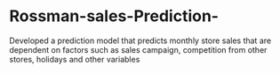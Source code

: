 # Rossman-sales-Prediction-
Developed a prediction model that predicts monthly store sales that are dependent on factors such as sales campaign, competition from other stores, holidays and other variables
